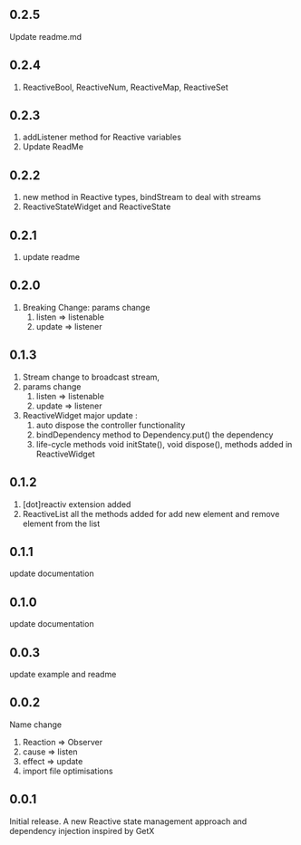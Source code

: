 ## 0.2.5
Update readme.md

## 0.2.4
1. ReactiveBool, ReactiveNum, ReactiveMap, ReactiveSet

## 0.2.3
1. addListener method for Reactive variables
2. Update ReadMe

## 0.2.2
1. new method in Reactive types, bindStream to deal with streams
2. ReactiveStateWidget and ReactiveState

## 0.2.1
1. update readme

## 0.2.0
1. Breaking Change: params change
   1. listen => listenable
   2. update => listener

## 0.1.3
1. Stream change to broadcast stream,
2. params change
   1. listen => listenable
   2. update => listener
3. ReactiveWidget major update :
   1. auto dispose the controller functionality
   2. bindDependency method to Dependency.put() the dependency
   3. life-cycle methods void initState(), void dispose(), methods added in ReactiveWidget

## 0.1.2
1. [dot]reactiv extension added
2. ReactiveList all the methods added for add new element and remove element from the list

## 0.1.1
update documentation

## 0.1.0
update documentation

## 0.0.3
update example and readme

## 0.0.2
Name change
1. Reaction => Observer
2. cause => listen
3. effect => update
4. import file optimisations

## 0.0.1
Initial release.
A new Reactive state management approach and dependency injection  inspired by GetX
